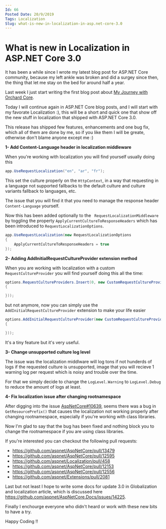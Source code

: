 ```yaml
---
Id: 66
Posted Date: 20/9/2019
Tags: Localization
Slug: what-is-new-in-localization-in-asp.net-core-3.0
---
```

# What is new in Localization in ASP.NET Core 3.0

It has been a while since I wrote my latest blog post for ASP.NET Core community, because my left ankle was broken and did a surgey since then, the thing that let me stay on the bed for around half a year.

Last week I just start writing the first blog post about [My Journey with Orchard Core](http://hishambinateya.com/my-journey-with-orchard-core).

Today I will continue again in ASP.NET Core blog posts, and I will start with my favorate Localization :), this will be a short and quick one that show off the new stuff in localization that shipped with ASP.NET Core 3.0.

This release has shipped few features, enhancements and one bug fix, which all of them are done by me, so if you like them I will be greate, otherwise don't blame anyone except me :)

**1- Add Content-Language header in localization middleware**

When you're working with localization you will find yourself usually doing this

```csharp
app.UseRequestLocalization("en", "ar", "fr"); 
```

This set the culture properly on the `HttpContext`, in a way that requesting in a language not supported fallbacks to the default culture and culture variants fallback to languages, etc.

The issue that you will find it that you need to manage the response header `Content-Language` yourself.

Now this has been added optionally to the ` RequestLocalizationMiddleware` by toggling the property `ApplyCurrentCultureToResponseHeaders` which has been introduced to `RequestLocalizationOptions`.

```csharp
app.UseRequestLocalization(new RequestLocalizationOptions
{
    ApplyCurrentCultureToResponseHeaders = true
});
```

**2- Adding AddInitialRequestCultureProvider extension method**

When you are working with localization with a custom `RequestCultureProvider` you will find yourself doing this all the time:

```csharp
options.RequestCultureProviders.Insert(0, new CustomRequestCultureProvider(async context =>
{

}));
```

but not anymore, now you can simply use the `AddInitialRequestCultureProvider` extension to make your life easier

```csharp
options.AddInitialRequestCultureProvider(new CustomRequestCultureProvider(async context =>
{

}));
```

It's a tiny feature but it's very useful.

**3- Change unsupported culture log level**

The issue was the localization middlware will log tons if not hunderds of logs if the requested culture is unsupported, image that you will recieve 1 warning log per request which is noisy and trouble over the time.

For that we simply decide to change the `LogLevel.Warning` to `LogLevel.Debug` to reduce the amount of logs at least.

**4- Fix localization issue after changing rootnamespace**

After digging into the issue [AspNetCore#10639](https://github.com/aspnet/AspNetCore/issues/10639), seems there was a bug in `GetResourcePrefix()` that causes the localization not working properly after changing rootnamespace, especially if you're working with class libraries.

Now I'm glad to say that the bug has been fixed and nothing block you to change the rootnamespace if you are using class libraries.

If you're interested you can checkout the following pull requests:

- https://github.com/aspnet/AspNetCore/pull/13479
- https://github.com/aspnet/AspNetCore/pull/12595
- https://github.com/aspnet/Localization/pull/458
- https://github.com/aspnet/AspNetCore/pull/12153
- https://github.com/aspnet/AspNetCore/pull/12556
- https://github.com/aspnet/Extensions/pull/2081

Last but not least I hope to write some docs for update 3.0 in Globalization and localization article, which is discussed here https://github.com/aspnet/AspNetCore.Docs/issues/14225.

Finally I enchourge everyone who didn't heard or work with these new bits to have a try.

Happy Coding !!